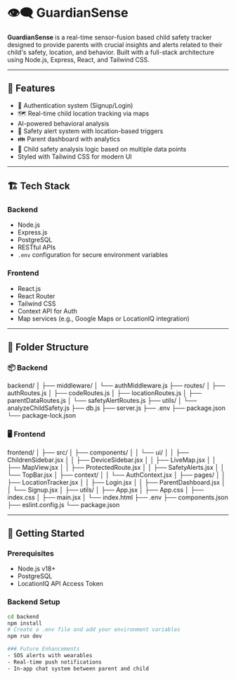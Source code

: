 # 👁️‍🗨️ GuardianSense

**GuardianSense** is a real-time sensor-fusion based child safety tracker designed to provide parents with crucial insights and alerts related to their child's safety, location, and behavior. Built with a full-stack architecture using Node.js, Express, React, and Tailwind CSS.

---

## 🧠 Features

- 🔐 Authentication system (Signup/Login)
- 🗺️ Real-time child location tracking via maps
- AI-powered behavioral analysis
- 🚨 Safety alert system with location-based triggers
- 👪 Parent dashboard with analytics
- 🧪 Child safety analysis logic based on multiple data points
- Styled with Tailwind CSS for modern UI

---

## 🏗️ Tech Stack

### Backend
- Node.js
- Express.js
- PostgreSQL
- RESTful APIs
- `.env` configuration for secure environment variables

### Frontend
- React.js
- React Router
- Tailwind CSS
- Context API for Auth
- Map services (e.g., Google Maps or LocationIQ integration)

---

## 📁 Folder Structure

### 📦 Backend
backend/
│
├── middleware/
│ └── authMiddleware.js
├── routes/
│ ├── authRoutes.js
│ ├── codeRoutes.js
│ ├── locationRoutes.js
│ ├── parentDataRoutes.js
│ └── safetyAlertRoutes.js
├── utils/
│ └── analyzeChildSafety.js
├── db.js
├── server.js
├── .env
├── package.json
└── package-lock.json


### 🖥️ Frontend
frontend/
│
├── src/
│ ├── components/
│ │ └── ui/
│ │ ├── ChildrenSidebar.jsx
│ │ ├── DeviceSidebar.jsx
│ │ ├── LiveMap.jsx
│ │ ├── MapView.jsx
│ │ ├── ProtectedRoute.jsx
│ │ ├── SafetyAlerts.jsx
│ │ └── TopBar.jsx
│ ├── context/
│ │ └── AuthContext.jsx
│ ├── pages/
│ │ ├── LocationTracker.jsx
│ │ ├── Login.jsx
│ │ ├── ParentDashboard.jsx
│ │ └── Signup.jsx
│ ├── utils/
│ ├── App.jsx
│ ├── App.css
│ ├── index.css
│ ├── main.jsx
│ └── index.html
├── .env
├── components.json
├── eslint.config.js
└── package.json


---

## 🚀 Getting Started

### Prerequisites

- Node.js v18+
- PostgreSQL
- LocationIQ API Access Token

### Backend Setup

```bash
cd backend
npm install
# Create a .env file and add your environment variables
npm run dev

### Future Enhancements
- SOS alerts with wearables
- Real-time push notifications
- In-app chat system between parent and child
